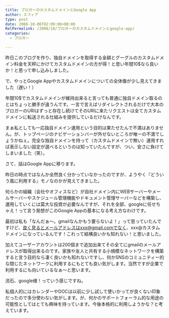 ```yaml
---
title: ブロガーのカスタムドメインとGoogle App
author: スフィア
type: post
date: 2008-10-06T02:09:00+00:00
RelPermalink: /2008/10/ブロガーのカスタムドメインとgoogle-app/
categories:
  - ブロガー

---
```

昨日このブログを作り、独自ドメインを取得する金額とグーグルのカスタムドメイン料金を天秤にかけてカスタムドメインの方が得！と思い年間10$なら良いか！と思って申し込みしました。

で、やっとGoogle Appやカスタムドメインについての全体像が少し見えてきました（遅い！）

年間10$でカスタムドメインが維持出来ると言っても普通に独自ドメイン取るのとはちょっと勝手が違うんです。一言で言えばリダイレクトされるだけで大本のブロガーのURIはずっと存在し続けてそのURIに来たリクエストは全てカスタムドメインに転送される仕組みを提供しているだけなんです。

まぁ私としても一応独自ドメイン運用という目的は果たせたんで不満はありません。が、トップページのナビゲーションバーが外せないところが唯一の不満でしょうかねぇ。完全な独自ドメインを持って（カスタムドメインで無い）運用すれば表示しない設定が選べるというのは知っていたんですが、つい、安さに負けてしまいました（笑）。

さて、話はGoogle Appに移ります。

昨日の時点ではなんか全然良く分かっていなかったのですが、ようやく『どういう風に利用する』モノなのかが見えてきました。

何らかの組織（会社やオフィスなど）が自社ドメイン内にWEBサーバーやメールサーバーやスケジュール管理機能やドキュメント管理サーバーなどを構築し、運用していくには莫大な投資が必要なんですが、それを全部、googleに任せちゃえ！って言う発想がこのGoogle Appの基本になる考え方なわけです。

最初は私も「なんだぁ～。gmailなんかもう要らないよ！」って思っていたんですけど、良く見るとメールアドレスはxxx@gmail.comでなく、xxx@カスタムドメインになっているんです！これって結構良いかも知れない！と思いました。

加えてユーザーアカウントは200個まで追加出来てその全てにgmailのメールアドレスが取得出来るのです。家族や友人と共有する小規模なネットワークを構築すると言う目的なら凄く良いかも知れないですし、何かSNSのコミュニティー的な閉じたネットワークに利用するにもとても良い気がします。当然ですが企業で利用するにも向いているなぁ～と思います。

流石、google様！っていう感じですね。

私個人的にはカレンダーやDOCは以前に少し試して使いかってが良くない印象だったので多分使わない気がします。が、何かのサポートフォーラム的な用途の可能性としてはとても興味を持っています。今後本格的に利用しようかな？と考えています。